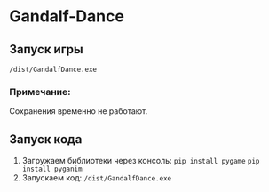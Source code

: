 # Gandalf-Dance

## Запуск игры

`/dist/GandalfDance.exe`

### Примечание:
Сохранения временно не работают.

## Запуск кода

1) Загружаем библиотеки через консоль:
`pip install pygame`
`pip install pyganim`
2) Запускаем код:
`/dist/GandalfDance.exe`
